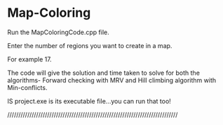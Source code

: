 # Map-Coloring


Run the MapColoringCode.cpp file.

Enter the number of regions you want to create in a map.

For example 17.

The code will give the solution and time taken to solve for  both the algorithms- 
Forward checking with MRV 
and Hill climbing algorithm with Min-conflicts.

IS project.exe is its executable file...you can run that too!


/////////////////////////////////////////////////////////////////////////////

